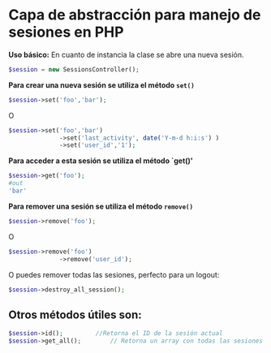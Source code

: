 # Capa de abstracción para manejo de sesiones en PHP

**Uso básico:**
En cuanto de instancia la clase se abre una nueva sesión.
```php
$session = new SessionsController();
```
**Para crear una nueva sesión se utiliza el método `set()`**
```php
$session->set('foo','bar');
```
O
```php
$session->set('foo','bar')
              ->set('last_activity', date('Y-m-d h:i:s') )
			  ->set('user_id','1');
```

**Para acceder a esta sesión se utiliza el método `get()'**
```php
$session->get('foo');
#out
'bar'
```

**Para remover una sesión se utiliza el método `remove()`**
```php
$session->remove('foo');
```
O
```php
$session->remove('foo')
              ->remove('user_id');
```
O puedes remover todas las sesiones, perfecto para un logout:
```php
$session->destroy_all_session();
```
## Otros métodos útiles son:
```php
$session->id(); 		//Retorna el ID de la sesión actual
$session->get_all(); 		// Retorna un array con todas las sesiones existentes
```

